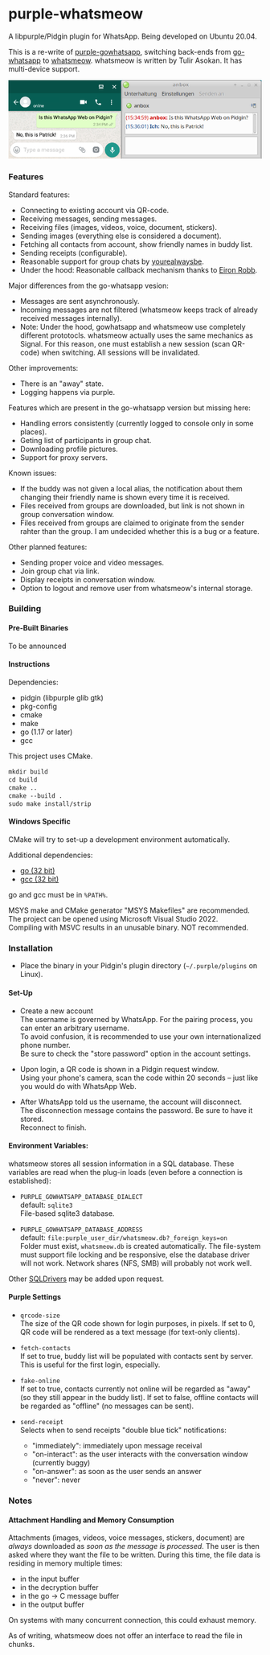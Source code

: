 # purple-whatsmeow

A libpurple/Pidgin plugin for WhatsApp. Being developed on Ubuntu 20.04. 

This is a re-write of [purple-gowhatsapp](https://github.com/hoehermann/purple-gowhatsapp/tree/gowhatsapp), switching back-ends from [go-whatsapp](https://github.com/Rhymen/go-whatsapp) to [whatsmeow](https://github.com/tulir/whatsmeow). whatsmeow is written by Tulir Asokan. It has multi-device support.

![Instant Message](/instant_message.png?raw=true "Instant Message Screenshot")

### Features

Standard features:

* Connecting to existing account via QR-code.
* Receiving messages, sending messages.
* Receiving files (images, videos, voice, document, stickers).
* Sending images (everything else is considered a document).
* Fetching all contacts from account, show friendly names in buddy list.
* Sending receipts (configurable).
* Reasonable support for group chats by [yourealwaysbe](https://github.com/yourealwaysbe).
* Under the hood: Reasonable callback mechanism thanks to [Eiron Robb](https://github.com/EionRobb).

Major differences from the go-whatsapp vesion:

* Messages are sent asynchronously.
* Incoming messages are not filtered (whatsmeow keeps track of already received messages internally).
* Note: Under the hood, gowhatsapp and whatsmeow use completely different prototocls. whatsmeow actually uses the same mechanics as Signal. For this reason, one must establish a new session (scan QR-code) when switching. All sessions will be invalidated.

Other improvements:

* There is an "away" state.
* Logging happens via purple.

Features which are present in the go-whatsapp version but missing here:

* Handling errors consistently (currently logged to console only in some places).
* Geting list of participants in group chat.
* Downloading profile pictures.
* Support for proxy servers.

Known issues:

* If the buddy was not given a local alias, the notification about them changing their friendly name is shown every time it is received.
* Files received from groups are downloaded, but link is not shown in group conversation window.
* Files received from groups are claimed to originate from the sender rahter than the group. I am undecided whether this is a bug or a feature.

Other planned features:

* Sending proper voice and video messages.
* Join group chat via link.
* Display receipts in conversation window.
* Option to logout and remove user from whatsmeow's internal storage.

### Building

#### Pre-Built Binaries

To be announced

#### Instructions

Dependencies: 

* pidgin (libpurple glib gtk)
* pkg-config
* cmake
* make
* go (1.17 or later)
* gcc

This project uses CMake.

    mkdir build
    cd build
    cmake ..
    cmake --build .
    sudo make install/strip

#### Windows Specific

CMake will try to set-up a development environment automatically. 

Additional dependencies:

* [go (32 bit)](https://go.dev/dl/go1.17.5.windows-386.msi)
* [gcc (32 bit)](https://osdn.net/projects/mingw/)

go and gcc must be in `%PATH%`.

MSYS make and CMake generator "MSYS Makefiles" are recommended.  
The project can be opened using Microsoft Visual Studio 2022.  
Compiling with MSVC results in an unusable binary. NOT recommended.  

### Installation

* Place the binary in your Pidgin's plugin directory (`~/.purple/plugins` on Linux).

#### Set-Up

* Create a new account  
  The username is governed by WhatsApp. For the pairing process, you can enter an arbitrary username.  
  To avoid confusion, it is recommended to use your own internationalized phone number.  
  Be sure to check the "store password" option in the account settings.

* Upon login, a QR code is shown in a Pidgin request window.  
  Using your phone's camera, scan the code within 20 seconds – just like you would do with WhatsApp Web.
  
* After WhatsApp told us the username, the account will disconnect.  
  The disconnection message contains the password. Be sure to have it stored.  
  Reconnect to finish.

#### Environment Variables:

whatsmeow stores all session information in a SQL database. These variables are read when the plug-in loads (even before a connection is established):

* `PURPLE_GOWHATSAPP_DATABASE_DIALECT`  
  default: `sqlite3`  
  File-based sqlite3 database.

* `PURPLE_GOWHATSAPP_DATABASE_ADDRESS`  
  default: `file:purple_user_dir/whatsmeow.db?_foreign_keys=on`  
  Folder must exist, `whatsmeow.db` is created automatically.
  The file-system must support file locking and be responsive, else the database driver will not work. Network shares (NFS, SMB) will probably not work well.
  
Other [SQLDrivers](https://github.com/golang/go/wiki/SQLDrivers) may be added upon request.

#### Purple Settings

* `qrcode-size`  
  The size of the QR code shown for login purposes, in pixels.
  If set to 0, QR code will be rendered as a text message (for text-only clients).
  
* `fetch-contacts`  
  If set to true, buddy list will be populated with contacts sent by server. 
  This is useful for the first login, especially.
  
* `fake-online`  
  If set to true, contacts currently not online will be regarded as "away" (so they still appear in the buddy list).
  If set to false, offline contacts will be regarded as "offline" (no messages can be sent).

* `send-receipt`  
  Selects when to send receipts "double blue tick" notifications:
    * "immediately": immediately upon message receival
    * "on-interact": as the user interacts with the conversation window (currently buggy)
    * "on-answer": as soon as the user sends an answer
    * "never": never

### Notes

#### Attachment Handling and Memory Consumption

Attachments (images, videos, voice messages, stickers, document) are *always* downloaded as *soon as the message is processed*. The user is then asked where they want the file to be written. During this time, the file data is residing in memory multiple times:

* in the input buffer
* in the decryption buffer
* in the go → C message buffer
* in the output buffer

On systems with many concurrent connection, this could exhaust memory.

As of writing, whatsmeow does not offer an interface to read the file in chunks.
